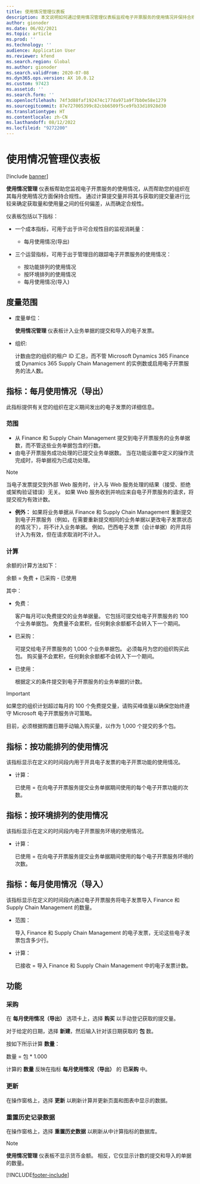 ```yaml
---
title: 使用情况管理仪表板
description: 本文说明如何通过使用情况管理仪表板监视电子开票服务的使用情况并保持合规性。
author: gionoder
ms.date: 06/02/2021
ms.topic: article
ms.prod: ''
ms.technology: ''
audience: Application User
ms.reviewer: kfend
ms.search.region: Global
ms.author: gionoder
ms.search.validFrom: 2020-07-08
ms.dyn365.ops.version: AX 10.0.12
ms.custom: 97423
ms.assetid: ''
ms.search.form: ''
ms.openlocfilehash: 74f3d88faf192474c177da971a9f7bb0e58e1279
ms.sourcegitcommit: 87e727005399c82cbb6509f5ce9fb33d18928d30
ms.translationtype: HT
ms.contentlocale: zh-CN
ms.lasthandoff: 08/12/2022
ms.locfileid: "9272200"
---
```

# <a name="usage-management-dashboard"></a>使用情况管理仪表板

[!include [banner](../includes/banner.md)]

**使用情况管理** 仪表板帮助您监视电子开票服务的使用情况，从而帮助您的组织在其每月使用情况方面保持合规性。 通过计算提交量并将其与获取的提交量进行比较来确定获取量和使用量之间的任何偏差，从而确定合规性。

仪表板包括以下指标：

- 一个成本指标，可用于出于许可合规性目的监视消耗量：

    - 每月使用情况(导出)

- 三个运营指标，可用于出于管理目的跟踪电子开票服务的使用情况：

    - 按功能排列的使用情况
    - 按环境排列的使用情况
    - 每月使用情况(导入)

## <a name="measurement-scope"></a>度量范围

- 度量单位： 

    **使用情况管理** 仪表板计入业务单据的提交和导入的电子发票。

- 组织: 

    计数由您的组织的租户 ID 汇总，而不管 Microsoft Dynamics 365 Finance 或 Dynamics 365 Supply Chain Management 的实例数或启用电子开票服务的法人数。


## <a name="indicator-usage-per-month-export"></a>指标：每月使用情况（导出）

此指标提供有关您的组织在定义期间发出的电子发票的详细信息。

### <a name="scope"></a>范围
- 从 Finance 和 Supply Chain Management 提交到电子开票服务的业务单据数，而不管这些业务单据包含的行数。
- 由电子开票服务成功处理的已提交业务单据数。 当在功能设置中定义的操作流完成时，将单据视为已成功处理。

> [!NOTE]
> 当电子发票提交到外部 Web 服务时，计入与 Web 服务处理的结果（接受、拒绝或架构验证错误）无关。 如果 Web 服务收到并响应来自电子开票服务的请求，将提交视为有效计数。

- **例外：** 如果将业务单据从 Finance 和 Supply Chain Management 重新提交到电子开票服务（例如，在需要重新提交相同的业务单据以更改电子发票状态的情况下），将不计入业务单据。 例如，巴西电子发票（会计单据）的开具将计入为有效，但在请求取消时不计入。


### <a name="calculation"></a>计算

余额的计算方法如下：

余额 = 免费 + 已采购 - 已使用

其中：

- 免费：
  
    客户每月可以免费提交的业务单据量。 它包括可提交给电子开票服务的 100 个业务单据包。 免费量不会累积，任何剩余余额都不会转入下一个期间。
  
- 已采购：
  
    可提交给电子开票服务的 1,000 个业务单据包。 必须每月为您的组织购买此包。 购买量不会累积，任何剩余余额都不会转入下一个期间。
  
- 已使用： 

    根据定义的条件提交到电子开票服务的业务单据的计数。
   
> [!IMPORTANT]
> 如果您的组织计划超过每月的 100 个免费提交量，请购买峰值量以确保您始终遵守 Microsoft 电子开票服务许可策略。
>
> 目前，必须根据购置日期手动输入购买量，以作为 1,000 个提交的多个包。

## <a name="indicator-usage-by-feature"></a>指标：按功能排列的使用情况

该指标显示在定义的时间段内用于开具电子发票的电子开票功能的使用情况。

- 计算：
  
    已使用 = 在向电子开票服务提交业务单据期间使用的每个电子开票功能的次数。

## <a name="indicator-usage-by-environment"></a>指标：按环境排列的使用情况

该指标显示在定义的时间段内电子开票服务环境的使用情况。

- 计算：
    
    已使用 = 在向电子开票服务提交业务单据期间使用的每个电子开票服务环境的次数。

## <a name="indicator-usage-per-month-import"></a>指标：每月使用情况（导入）

该指标显示在定义的时间段内通过电子开票服务将电子发票导入 Finance 和 Supply Chain Management 的数量。

- 范围：

    导入 Finance 和 Supply Chain Management 的电子发票，无论这些电子发票包含多少行。

- 计算：

    已接收 = 导入 Finance 和 Supply Chain Management 中的电子发票计数。

## <a name="functions"></a>功能
### <a name="purchase"></a>采购

在 **每月使用情况（导出）** 选项卡上，选择 **购买** 以手动登记获取的提交量。

对于给定的日期，选择 **新建**，然后输入针对该日期获取的 **包** 数。

按如下所示计算 **数量**：

数量 = 包 * 1.000

计算的 **数量** 反映在指标 **每月使用情况（导出）** 的 **已采购** 中。

### <a name="update"></a>更新

在操作窗格上，选择 **更新** 以刷新计算并更新页面和图表中显示的数据。

### <a name="reset-history-data"></a>重置历史记录数据

在操作窗格上，选择 **重置历史数据** 以刷新从中计算指标的数据库。




> [!NOTE]
> **使用情况管理** 仪表板不显示货币金额。 相反，它仅显示计数的提交和导入的单据的数量。

[!INCLUDE[footer-include](../../includes/footer-banner.md)]
